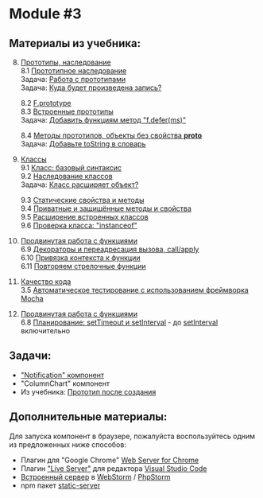 # Module #3

## Материалы из учебника:

8. [Прототипы, наследование](https://learn.javascript.ru/prototypes)  
    8.1 [Прототипное наследование](https://learn.javascript.ru/prototype-inheritance)  
    Задача: [Работа с прототипами](https://learn.javascript.ru/task/property-after-delete)  
    Задача: [Куда будет произведена запись?](https://learn.javascript.ru/task/proto-and-this)   
    
    8.2 [F.prototype](https://learn.javascript.ru/function-prototype)  
    8.3 [Встроенные прототипы](https://learn.javascript.ru/native-prototypes)   
    Задача: [Добавить функциям метод "f.defer(ms)"](https://learn.javascript.ru/task/defer-to-prototype)  
    
    8.4 [Методы прототипов, объекты без свойства __proto__](https://learn.javascript.ru/prototype-methods)   
    Задача: [Добавьте toString в словарь](https://learn.javascript.ru/task/dictionary-tostring)    

9. [Классы](https://learn.javascript.ru/classes)  
    9.1 [Класс: базовый синтаксис](https://learn.javascript.ru/class)   
    9.2 [Наследование классов](https://learn.javascript.ru/class-inheritance)  
    Задача: [Класс расширяет объект?](https://learn.javascript.ru/task/class-extend-object)   
    
    9.3 [Статические свойства и методы](https://learn.javascript.ru/static-properties-methods)  
    9.4 [Приватные и защищённые методы и свойства](https://learn.javascript.ru/private-protected-properties-methods)  
    9.5 [Расширение встроенных классов](https://learn.javascript.ru/extend-natives)  
    9.6 [Проверка класса: "instanceof"](https://learn.javascript.ru/instanceof)    

6. [Продвинутая работа с функциями](https://learn.javascript.ru/advanced-functions)  
    6.9 [Декораторы и переадресация вызова, сall/apply](https://learn.javascript.ru/call-apply-decorators)  
    6.10 [Привязка контекста к функции](https://learn.javascript.ru/bind)  
    6.11 [Повторяем стрелочные функции](https://learn.javascript.ru/arrow-functions)  
    
3. [Качество кода](https://learn.javascript.ru/code-quality)  
    3.5 [Автоматическое тестирование c использованием фреймворка Mocha](https://learn.javascript.ru/testing-mocha) 
  
6. [Продвинутая работа с функциями](https://learn.javascript.ru/advanced-functions)  
    6.8 [Планирование: setTimeout и setInterval](https://learn.javascript.ru/settimeout-setinterval) - до [setInterval](https://learn.javascript.ru/settimeout-setinterval#setinterval) включительно
    
## Задачи: 

* ["Notification" компонент](https://notification-js-20200203.glitch.me)
* "ColumnChart" компонент
* Из учебника: [Прототип после создания](https://learn.javascript.ru/task/prototype-after-new)

## Дополнительные материалы:

Для запуска компонент в браузере, пожалуйста воспользуйтесь одним из предложенных ниже способов:

* Плагин для "Google Chrome" [Web Server for Chrome](https://chrome.google.com/webstore/detail/web-server-for-chrome/ofhbbkphhbklhfoeikjpcbhemlocgigb?utm_source=chrome-ntp-launcher)
* Плагин ["Live Server"](https://marketplace.visualstudio.com/items?itemName=ritwickdey.LiveServer) для редактора [Visual Studio Code](https://code.visualstudio.com/)
* [Встроенный сервер](https://www.jetbrains.com/phpstorm/) в [WebStorm](https://www.jetbrains.com/webstorm/) / [PhpStorm](https://www.jetbrains.com/phpstorm/)  
* npm пакет [static-server](https://www.npmjs.com/package/static-server)
